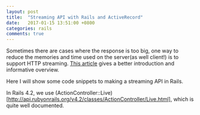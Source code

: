 ```yaml
---
layout: post
title:  "Streaming API with Rails and ActiveRecord"
date:   2017-01-15 13:51:00 +0800
categories: rails
comments: true
---
```


Sometimes there are cases where the response is too big, one way to reduce the memories and time used on the server(as well client!)
is to support HTTP streaming. [This article](https://gist.github.com/CMCDragonkai/6bfade6431e9ffb7fe88) gives a better introduction and informative overview.

Here I will show some code snippets to making a streaming API in Rails.

In Rails 4.2, we use (ActionController::Live)[http://api.rubyonrails.org/v4.2/classes/ActionController/Live.html], which is quite well documented.
